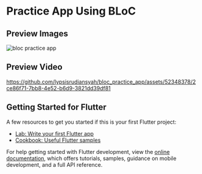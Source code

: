 # Practice App Using BLoC

## Preview Images
![bloc practice app](https://github.com/lypsisrudiansyah/bloc_practice_app/assets/52348378/2e46272c-07cb-4e9d-a2ec-e7919465fbe7)


## Preview Video

https://github.com/lypsisrudiansyah/bloc_practice_app/assets/52348378/2ce86f71-7bb8-4e52-b6d9-3821dd39df81



## Getting Started for Flutter

A few resources to get you started if this is your first Flutter project:

- [Lab: Write your first Flutter app](https://docs.flutter.dev/get-started/codelab)
- [Cookbook: Useful Flutter samples](https://docs.flutter.dev/cookbook)

For help getting started with Flutter development, view the
[online documentation](https://docs.flutter.dev/), which offers tutorials,
samples, guidance on mobile development, and a full API reference.
